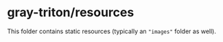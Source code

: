 # gray-triton/resources

This folder contains static resources (typically an `"images"` folder as well).
